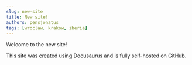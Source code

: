 ```yaml
---
slug: new-site
title: New site!
authors: pensjonatus
tags: [wroclaw, krakow, iberia]
---
```


Welcome to the new site!

This site was created using Docusaurus and is fully self-hosted on GitHub.
